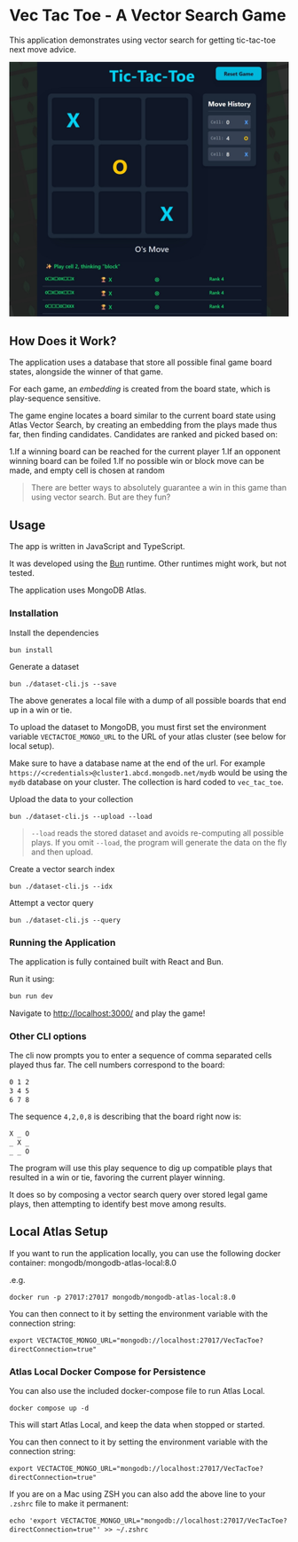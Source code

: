 # Vec Tac Toe - A Vector Search Game

This application demonstrates using vector search for getting tic-tac-toe next move advice.

![Screenshot](screenshot.jpeg)

## How Does it Work?

The application uses a database that store all possible final game board states, alongside the winner of that game.

For each game, an _embedding_ is created from the board state, which is play-sequence sensitive.

The game engine locates a board similar to the current board state using Atlas Vector Search, by creating an embedding from the plays made thus far, then finding candidates.
Candidates are ranked and picked based on:

1.If a winning board can be reached for the current player
1.If an opponent winning board can be foiled
1.If no possible win or block move can be made, and empty cell is chosen at random

> There are better ways to absolutely guarantee a win in this game than using vector search. But are they fun?

## Usage

The app is written in JavaScript and TypeScript.

It was developed using the [Bun](https://bun.sh/) runtime. Other runtimes might work, but not tested.

The application uses MongoDB Atlas.

### Installation

Install the dependencies

```shell
bun install
```

Generate a dataset

```shell
bun ./dataset-cli.js --save
```

The above generates a local file with a dump of all possible boards that end up in a win or tie.

To upload the dataset to MongoDB, you must first set the environment variable `VECTACTOE_MONGO_URL` to the URL of your atlas cluster (see below for local setup).

Make sure to have a database name at the end of the url. For example `https://<credentials>@cluster1.abcd.mongodb.net/mydb` would be using the `mydb` database on your cluster. The collection is hard coded to `vec_tac_toe`.

Upload the data to your collection

```shell
bun ./dataset-cli.js --upload --load
```

> `--load` reads the stored dataset and avoids re-computing all possible plays. If you omit `--load`, the program will generate the data on the fly and then upload.

Create a vector search index

```shell
bun ./dataset-cli.js --idx
```

Attempt a vector query

```shell
bun ./dataset-cli.js --query
```

### Running the Application

The application is fully contained built with React and Bun.

Run it using:

```bash
bun run dev
```

Navigate to <http://localhost:3000/> and play the game!

### Other CLI options

The cli now prompts you to enter a sequence of comma separated cells played thus far. The cell numbers correspond to the board:

```text
0 1 2
3 4 5
6 7 8
```

The sequence `4,2,0,8` is describing that the board right now is:

```text
X _ O
_ X _
_ _ O
```

The program will use this play sequence to dig up compatible plays that resulted in a win or tie, favoring the current player winning.

It does so by composing a vector search query over stored legal game plays, then attempting to identify best move among results.

## Local Atlas Setup
If you want to run the application locally, you can use the following docker container:
mongodb/mongodb-atlas-local:8.0

.e.g.
```shell
docker run -p 27017:27017 mongodb/mongodb-atlas-local:8.0
```

You can then connect to it by setting the environment variable with the connection string:
```shell
export VECTACTOE_MONGO_URL="mongodb://localhost:27017/VecTacToe?directConnection=true"
``` 


### Atlas Local Docker Compose for Persistence
You can also use the included docker-compose file to run Atlas Local.

```shell
docker compose up -d
```
This will start Atlas Local, and keep the data when stopped or started.

You can then connect to it by setting the environment variable with the connection string:
```shell
export VECTACTOE_MONGO_URL="mongodb://localhost:27017/VecTacToe?directConnection=true"
```

If you are on a Mac using ZSH you can also add the above line to your `.zshrc` file to make it permanent:
```shell
echo 'export VECTACTOE_MONGO_URL="mongodb://localhost:27017/VecTacToe?directConnection=true"' >> ~/.zshrc
```
